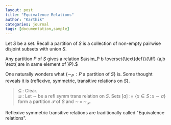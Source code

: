 ```yaml
---
layout: post
title: "Equivalence Relations"
author: "Karthik"
categories: journal
tags: [documentation,sample]
---
```


Let $S$ be a set. Recall a partition of $S$ is a collection of non-empty pairwise disjoint subsets with union $S$. 

Any partition $P$ of $S$ gives a relation $a\sim_P b \overset{\text{def}}{\iff} (a,b \text{ are in same element of }P).$

One naturally wonders what $\lbrace\sim_P \, : P\text{ a partition of }S\rbrace$ is. Some thought reveals it is $\lbrace\text{reflexive, symmetric, transitive relations on } S\rbrace$.   
> $\subseteq \,$: Clear.   
> $\supseteq \,$: Let $\sim$ be a refl symm trans relation on $S$. Sets $[a]:=\lbrace x \in S \, : \, x \sim a\rbrace$ form a partition $\mathscr{P}$ of $S$ and $\sim \, = \, \sim_{\mathscr{P}}.$ 

Reflexive symmetric transitive relations are traditionally called "Equivalence relations". 
